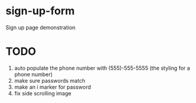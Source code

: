 # sign-up-form
Sign up page demonstration

# TODO
1. auto populate the phone number with (555)-555-5555 (the styling for a phone number)
2. make sure passwords match
3. make an i marker for password
4. fix side scrolling image

